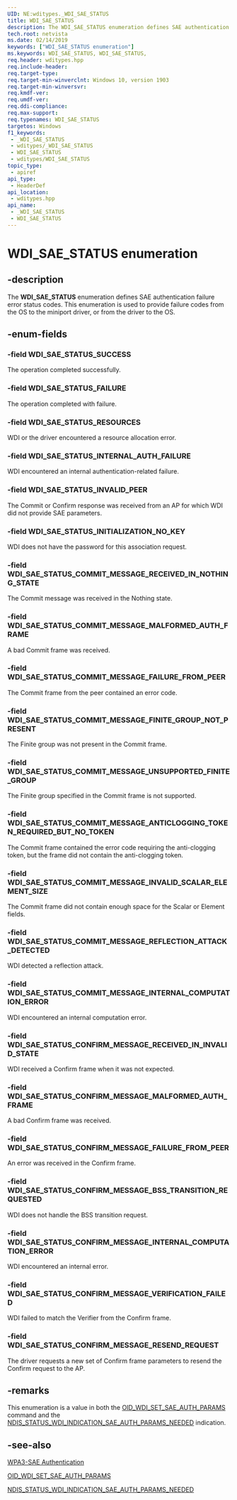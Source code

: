 ```yaml
---
UID: NE:wditypes._WDI_SAE_STATUS
title: WDI_SAE_STATUS
description: The WDI_SAE_STATUS enumeration defines SAE authentication failure error status codes.
tech.root: netvista
ms.date: 02/14/2019
keywords: ["WDI_SAE_STATUS enumeration"]
ms.keywords: WDI_SAE_STATUS, WDI_SAE_STATUS,
req.header: wditypes.hpp
req.include-header: 
req.target-type: 
req.target-min-winverclnt: Windows 10, version 1903
req.target-min-winversvr: 
req.kmdf-ver: 
req.umdf-ver: 
req.ddi-compliance: 
req.max-support: 
req.typenames: WDI_SAE_STATUS
targetos: Windows
f1_keywords:
 - _WDI_SAE_STATUS
 - wditypes/_WDI_SAE_STATUS
 - WDI_SAE_STATUS
 - wditypes/WDI_SAE_STATUS
topic_type:
 - apiref
api_type:
 - HeaderDef
api_location:
 - wditypes.hpp
api_name:
 - _WDI_SAE_STATUS
 - WDI_SAE_STATUS
---
```


# WDI_SAE_STATUS enumeration


## -description

The **WDI_SAE_STATUS** enumeration defines SAE authentication failure error status codes. This enumeration is used to provide failure codes from the OS to the miniport driver, or from the driver to the OS.

## -enum-fields

### -field WDI_SAE_STATUS_SUCCESS 

The operation completed successfully.

### -field WDI_SAE_STATUS_FAILURE 

The operation completed with failure.

### -field WDI_SAE_STATUS_RESOURCES 

WDI or the driver encountered a resource allocation error.

### -field WDI_SAE_STATUS_INTERNAL_AUTH_FAILURE 

WDI encountered an internal authentication-related failure.

### -field WDI_SAE_STATUS_INVALID_PEER 

The Commit or Confirm response was received from an AP for which WDI did not provide SAE parameters.

### -field WDI_SAE_STATUS_INITIALIZATION_NO_KEY 

WDI does not have the password for this association request.

### -field WDI_SAE_STATUS_COMMIT_MESSAGE_RECEIVED_IN_NOTHING_STATE 

The Commit message was received in the Nothing state.

### -field WDI_SAE_STATUS_COMMIT_MESSAGE_MALFORMED_AUTH_FRAME 

A bad Commit frame was received.

### -field WDI_SAE_STATUS_COMMIT_MESSAGE_FAILURE_FROM_PEER 

The Commit frame from the peer contained an error code.

### -field WDI_SAE_STATUS_COMMIT_MESSAGE_FINITE_GROUP_NOT_PRESENT 

The Finite group was not present in the Commit frame.

### -field WDI_SAE_STATUS_COMMIT_MESSAGE_UNSUPPORTED_FINITE_GROUP 

The Finite group specified in the Commit frame is not supported.

### -field WDI_SAE_STATUS_COMMIT_MESSAGE_ANTICLOGGING_TOKEN_REQUIRED_BUT_NO_TOKEN 

The Commit frame contained the error code requiring the anti-clogging token, but the frame did not contain the anti-clogging token.

### -field WDI_SAE_STATUS_COMMIT_MESSAGE_INVALID_SCALAR_ELEMENT_SIZE 

The Commit frame did not contain enough space for the Scalar or Element fields.

### -field WDI_SAE_STATUS_COMMIT_MESSAGE_REFLECTION_ATTACK_DETECTED 

WDI detected a reflection attack.

### -field WDI_SAE_STATUS_COMMIT_MESSAGE_INTERNAL_COMPUTATION_ERROR 

WDI encountered an internal computation error.

### -field WDI_SAE_STATUS_CONFIRM_MESSAGE_RECEIVED_IN_INVALID_STATE 

WDI received a Confirm frame when it was not expected.

### -field WDI_SAE_STATUS_CONFIRM_MESSAGE_MALFORMED_AUTH_FRAME 

A bad Confirm frame was received.

### -field WDI_SAE_STATUS_CONFIRM_MESSAGE_FAILURE_FROM_PEER 

An error was received in the Confirm frame.

### -field WDI_SAE_STATUS_CONFIRM_MESSAGE_BSS_TRANSITION_REQUESTED 

WDI does not handle the BSS transition request.

### -field WDI_SAE_STATUS_CONFIRM_MESSAGE_INTERNAL_COMPUTATION_ERROR 

WDI encountered an internal error.

### -field WDI_SAE_STATUS_CONFIRM_MESSAGE_VERIFICATION_FAILED 

WDI failed to match the Verifier from the Confirm frame.

### -field WDI_SAE_STATUS_CONFIRM_MESSAGE_RESEND_REQUEST 

The driver requests a new set of Confirm frame parameters to resend the Confirm request to the AP.

## -remarks

This enumeration is a value in both the [OID_WDI_SET_SAE_AUTH_PARAMS](/windows-hardware/drivers/network/oid-wdi-set-sae-auth-params) command and the [NDIS_STATUS_WDI_INDICATION_SAE_AUTH_PARAMS_NEEDED](/windows-hardware/drivers/network/ndis-status-wdi-indication-sae-auth-params-needed) indication.

## -see-also

[WPA3-SAE Authentication](/windows-hardware/drivers/network/wpa3-sae-authentication)

[OID_WDI_SET_SAE_AUTH_PARAMS](/windows-hardware/drivers/network/oid-wdi-set-sae-auth-params)

[NDIS_STATUS_WDI_INDICATION_SAE_AUTH_PARAMS_NEEDED](/windows-hardware/drivers/network/ndis-status-wdi-indication-sae-auth-params-needed)


